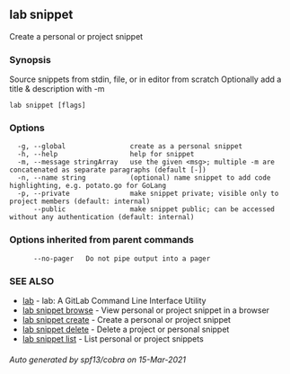 ## lab snippet

Create a personal or project snippet

### Synopsis


Source snippets from stdin, file, or in editor from scratch
Optionally add a title & description with -m

```
lab snippet [flags]
```

### Options

```
  -g, --global                create as a personal snippet
  -h, --help                  help for snippet
  -m, --message stringArray   use the given <msg>; multiple -m are concatenated as separate paragraphs (default [-])
  -n, --name string           (optional) name snippet to add code highlighting, e.g. potato.go for GoLang
  -p, --private               make snippet private; visible only to project members (default: internal)
      --public                make snippet public; can be accessed without any authentication (default: internal)
```

### Options inherited from parent commands

```
      --no-pager   Do not pipe output into a pager
```

### SEE ALSO

* [lab](index.md)	 - lab: A GitLab Command Line Interface Utility
* [lab snippet browse](lab_snippet_browse.md)	 - View personal or project snippet in a browser
* [lab snippet create](lab_snippet_create.md)	 - Create a personal or project snippet
* [lab snippet delete](lab_snippet_delete.md)	 - Delete a project or personal snippet
* [lab snippet list](lab_snippet_list.md)	 - List personal or project snippets

###### Auto generated by spf13/cobra on 15-Mar-2021
